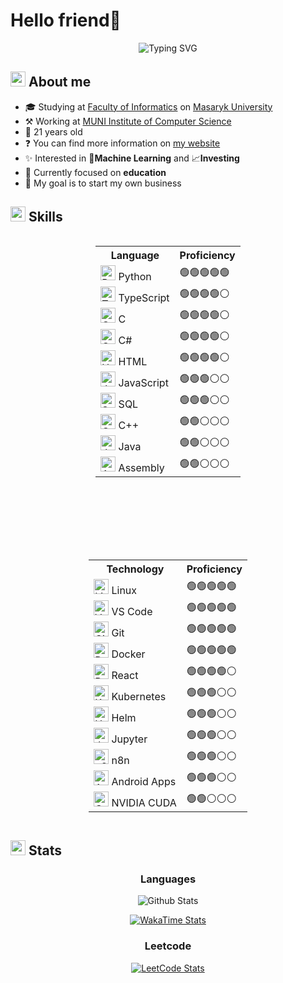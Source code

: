 # Hello friend👋

<div align="center">
<img src="https://readme-typing-svg.demolab.com?font=Kdam+Thmor+Pro&pause=1000&color=F75C00&center=true&random=false&width=435&lines=%F0%9F%A7%A0Mindset+%2B%F0%9F%92%AAGrindset;Always+up+for+a+challenge%F0%9F%98%8E;I'm+the+only+one+who+can+stop+me!;Living+in+the+cloud+%F0%9F%98%B6%E2%80%8D%F0%9F%8C%AB%EF%B8%8F" alt="Typing SVG" />
</div>

## <img src = "https://media.tenor.com/q4L3wKD-P7YAAAAi/hydra-we-bhack.gif" width=24px /> **About me**

- 🎓 Studying at [Faculty of Informatics](https://www.fi.muni.cz) on [Masaryk University](https://www.muni.cz/en)
- ⚒️ Working at [MUNI Institute of Computer Science](https://www.ics.muni.cz/)
- 👴 21 years old
- ❓ You can find more information on [my website](https://filipkrasa.salonek.org/)
- ✨ Interested in 🤖**Machine Learning** and 📈**Investing**
- 🔭 Currently focused on **education**
- 🌱 My goal is to start my own business


## <img src="https://media2.giphy.com/media/QssGEmpkyEOhBCb7e1/giphy.gif?cid=ecf05e47a0n3gi1bfqntqmob8g9aid1oyj2wr3ds3mg700bl&rid=giphy.gif" width=24px> **Skills**


<div style="display: flex; gap: 100px; justify-content: center; flex-wrap: wrap;" align="center">
  <div>
    <table>
      <tr>
        <th>Language</th>
        <th>Proficiency</th>
      </tr>
      <tr>
        <td><img src="https://cdn.jsdelivr.net/gh/devicons/devicon/icons/python/python-original.svg" width="24" alt="Python"> Python</td>
        <td>🟢🟢🟢🟢🟢</td>
      </tr>
      <tr>
        <td><img src="https://cdn.jsdelivr.net/gh/devicons/devicon/icons/typescript/typescript-original.svg" width="24" alt="TypeScript"> TypeScript</td>
        <td>🟢🟢🟢🟢⚪</td>
      </tr>
      <tr>
        <td><img src="https://cdn.jsdelivr.net/gh/devicons/devicon@latest/icons/c/c-original.svg" width="24" alt="C"> C</td>
        <td>🟢🟢🟢🟢⚪</td>
      </tr>
      <tr>
        <td><img src="https://cdn.jsdelivr.net/gh/devicons/devicon/icons/csharp/csharp-original.svg" width="24" alt="C#"> C#</td>
        <td>🟢🟢🟢🟢⚪</td>
      </tr>
      <tr>
        <td><img src="https://cdn.jsdelivr.net/gh/devicons/devicon/icons/html5/html5-original.svg" width="24" alt="HTML"> HTML</td>
        <td>🟢🟢🟢🟢⚪</td>
      </tr>
      <tr>
        <td><img src="https://cdn.jsdelivr.net/gh/devicons/devicon@latest/icons/javascript/javascript-original.svg" width="24" alt="JavaScript"> JavaScript</td>
        <td>🟢🟢🟢⚪⚪</td>
      </tr>
      <tr>
        <td><img src="https://cdn.jsdelivr.net/gh/devicons/devicon@latest/icons/azuresqldatabase/azuresqldatabase-original.svg" width="24" alt="SQL"> SQL</td>
        <td>🟢🟢🟢⚪⚪</td>
      </tr>
      <tr>
        <td><img src="https://cdn.jsdelivr.net/gh/devicons/devicon/icons/cplusplus/cplusplus-original.svg" width="24" alt="C++"> C++</td>
        <td>🟢🟢⚪⚪⚪</td>
      </tr>
      <tr>
        <td><img src="https://cdn.jsdelivr.net/gh/devicons/devicon@latest/icons/java/java-original.svg" width="24" alt="Java"> Java</td>
        <td>🟢🟢⚪⚪⚪</td>
      </tr>
      <tr>
        <td><img src="https://user-images.githubusercontent.com/103866722/177873824-ac727cae-29d5-406d-87de-93bb2bf21f02.png" width="24" alt="Assembly"> Assembly</td>
        <td>🟢🟢⚪⚪⚪</td>
      </tr>
    </table>
  </div>
  <div>
    <table>
      <tr>
        <th>Technology</th>
        <th>Proficiency</th>
      </tr>
      <tr>
        <td><img src="https://cdn.jsdelivr.net/gh/devicons/devicon/icons/linux/linux-original.svg" width="24" alt="Linux"> Linux</td>
        <td>🟢🟢🟢🟢🟢</td>
      </tr>
      <tr>
        <td><img src="https://cdn.jsdelivr.net/gh/devicons/devicon/icons/vscode/vscode-original.svg" width="24" alt="VS Code"> VS Code</td>
        <td>🟢🟢🟢🟢🟢</td>
      </tr>
      <tr>
        <td><img src="https://cdn.jsdelivr.net/gh/devicons/devicon/icons/git/git-original.svg" width="24" alt="Git"> Git</td>
        <td>🟢🟢🟢🟢🟢</td>
      </tr>
      <tr>
        <td><img src="https://cdn.jsdelivr.net/gh/devicons/devicon/icons/docker/docker-plain-wordmark.svg" width="24" alt="Docker"> Docker</td>
        <td>🟢🟢🟢🟢🟢</td>
      </tr>
      <tr>
        <td><img src="https://cdn.jsdelivr.net/gh/devicons/devicon@latest/icons/react/react-original.svg" width="24" alt="React"> React</td>
        <td>🟢🟢🟢🟢⚪</td>
      </tr>
      <tr>
        <td><img src="https://cdn.jsdelivr.net/gh/devicons/devicon@latest/icons/kubernetes/kubernetes-original.svg" width="24" alt="Kubernetes"> Kubernetes</td>
        <td>🟢🟢🟢⚪⚪</td>
      </tr>
      <tr>
      <tr>
        <td><img src="https://cdn.jsdelivr.net/gh/devicons/devicon@latest/icons/helm/helm-original.svg" width="24" alt="Helm"> Helm</td>
        <td>🟢🟢🟢⚪⚪</td>
      </tr>
      <tr>
        <td><img src="https://cdn.jsdelivr.net/gh/devicons/devicon@latest/icons/jupyter/jupyter-original-wordmark.svg" width="24" alt="Jupyter"> Jupyter</td>
        <td>🟢🟢🟢⚪⚪</td>
      </tr>
      <tr>
        <td><img src="https://registry.npmmirror.com/@lobehub/icons-static-svg/latest/files/icons/n8n-color.svg" width="24" alt="n8n"> n8n</td>
        <td>🟢🟢🟢⚪⚪</td>
      </tr>
      <tr>
        <td><img src="https://cdn.jsdelivr.net/gh/devicons/devicon@latest/icons/android/android-original.svg" width="24" alt="Android Development"> Android Apps</td>
        <td>🟢🟢🟢⚪⚪</td>
      </tr>
      <tr>
        <td><img src="https://static.wikia.nocookie.net/logopedia/images/1/1f/Nvidia_CUDA.svg" width="24" alt="CUDA"> NVIDIA CUDA</td>
        <td>🟢🟢⚪⚪⚪</td>
      </tr>
    </table>
  </div>
</div>


## <img src="https://media.giphy.com/media/iY8CRBdQXODJSCERIr/giphy.gif" width=24px> **Stats**

<div align="center">

### Languages

![Github Stats](https://github-readme-stats.vercel.app/api/top-langs/?username=Fidasek009&layout=compact&langs_count=10&theme=dark&custom_title=GitHub+repositories)

[![WakaTime Stats](https://github-readme-stats.vercel.app/api/wakatime?username=@Fidasek009&layout=compact&langs_count=10&custom_title=Time+Wasted&theme=dark)](https://wakatime.com/@Fidasek009)

### Leetcode
[![LeetCode Stats](https://leetcard.jacoblin.cool/fidasek009?theme=dark)](https://leetcode.com/fidasek009/)

</div>




<!--
Used shit:
- https://readme-typing-svg.demolab.com/demo/
- https://github.com/anuraghazra/github-readme-stats
- https://leetcard.jacoblin.cool/
- https://devicon.dev/
-->
